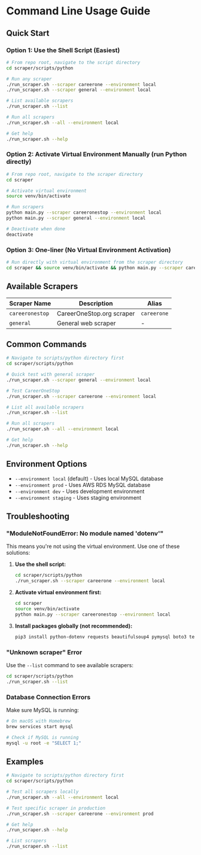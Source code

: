 # Command Line Usage Guide

## Quick Start

### **Option 1: Use the Shell Script (Easiest)**
```bash
# From repo root, navigate to the script directory
cd scraper/scripts/python

# Run any scraper
./run_scraper.sh --scraper careerone --environment local
./run_scraper.sh --scraper general --environment local

# List available scrapers
./run_scraper.sh --list

# Run all scrapers
./run_scraper.sh --all --environment local

# Get help
./run_scraper.sh --help
```

### **Option 2: Activate Virtual Environment Manually (run Python directly)**
```bash
# From repo root, navigate to the scraper directory
cd scraper

# Activate virtual environment
source venv/bin/activate

# Run scrapers
python main.py --scraper careeronestop --environment local
python main.py --scraper general --environment local

# Deactivate when done
deactivate
```

### **Option 3: One-liner (No Virtual Environment Activation)**
```bash
# Run directly with virtual environment from the scraper directory
cd scraper && source venv/bin/activate && python main.py --scraper careeronestop --environment local
```

## Available Scrapers

| Scraper Name | Description | Alias |
|--------------|-------------|-------|
| `careeronestop` | CareerOneStop.org scraper | `careerone` |
| `general` | General web scraper | - |


## Common Commands

```bash
# Navigate to scripts/python directory first
cd scraper/scripts/python

# Quick test with general scraper
./run_scraper.sh --scraper general --environment local

# Test CareerOneStop
./run_scraper.sh --scraper careerone --environment local

# List all available scrapers
./run_scraper.sh --list

# Run all scrapers
./run_scraper.sh --all --environment local

# Get help
./run_scraper.sh --help
```

## Environment Options

- `--environment local` (default) - Uses local MySQL database
- `--environment prod` - Uses AWS RDS MySQL database
- `--environment dev` - Uses development environment
- `--environment staging` - Uses staging environment

## Troubleshooting

### **"ModuleNotFoundError: No module named 'dotenv'"**
This means you're not using the virtual environment. Use one of these solutions:

1. **Use the shell script:**
   ```bash
   cd scraper/scripts/python
   ./run_scraper.sh --scraper careerone --environment local
   ```

2. **Activate virtual environment first:**
   ```bash
   cd scraper
   source venv/bin/activate
   python main.py --scraper careeronestop --environment local
   ```

3. **Install packages globally (not recommended):**
   ```bash
   pip3 install python-dotenv requests beautifulsoup4 pymysql boto3 tenacity
   ```

### **"Unknown scraper" Error**
Use the `--list` command to see available scrapers:
```bash
cd scraper/scripts/python
./run_scraper.sh --list
```

### **Database Connection Errors**
Make sure MySQL is running:
```bash
# On macOS with Homebrew
brew services start mysql

# Check if MySQL is running
mysql -u root -e "SELECT 1;"
```

## Examples

```bash
# Navigate to scripts/python directory first
cd scraper/scripts/python

# Test all scrapers locally
./run_scraper.sh --all --environment local

# Test specific scraper in production
./run_scraper.sh --scraper careerone --environment prod

# Get help
./run_scraper.sh --help

# List scrapers
./run_scraper.sh --list
```
